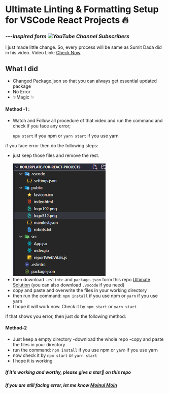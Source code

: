 # Ultimate Linting & Formatting Setup for VSCode React Projects 🔥
### ___---inspired form ![YouTube Channel Subscribers](https://img.shields.io/youtube/channel/subscribers/UCFM3gG5IHfogarxlKcIHCAg?label=Learn%20with%20Sumit&style=social)___

I just made little change. So, every process will be same as Sumit Dada did in his video. Video Link: [Check Now](https://youtu.be/ii8GaRjRoNI)

## What I did
- Changed Package.json so that you can always get essential updated package
- No Error 
- ✨Magic ✨

#### Method -1 :

- Watch and Follow all procedure of that video and run the command and check if you face any error;

    `npm start` if you npm or `yarn start` if you use yarn

if you face error then do the following steps:
- just keep those files and remove the rest. <br><br> ![Keep File](./Keep_files.png)
- then download `.eslintc` and `package.json` form this repo  [Ultimate Solution](https://github.com/moinulmoin/boilerplate-for-react-projects) (you can also download `.vscode` if you need)
- copy and paste and overwrite the files in your working directory 
- then run the command:
    `npm install` if you use  npm or `yarn` if you use yarn
- I hope it will work now. Check it by `npm start` or `yarn start`

if that shows you error, then just do the following method:

#### Method-2

- Just keep a empty directory 
-download the whole repo
-copy and paste the files in your directory
- run the command:
`npm install` if you use  npm or `yarn` if you use yarn
- now check it by `npm start` or `yarn start`
- I hope it is working
 
##### If it's working and worthy, please give a star💫 on this repo
##### if you are still facing error, let me know [Moinul Moin](https://moinulmoin.com)


